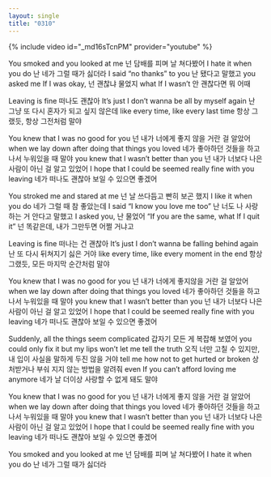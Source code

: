 ```yaml
---
layout: single
title: "0310"
---
```


{% include video id="_md16sTcnPM" provider="youtube" %}

You smoked and you looked at me
넌 담배를 피며 날 쳐다봤어
I hate it when you do
난 네가 그럴 때가 싫더라
I said “no thanks” to you
난 됐다고 말했고
you asked me If I was okay,
넌 괜찮냐 물었지
what If I wasn’t
안 괜찮다면 뭐 어때

Leaving is fine
떠나도 괜찮아
It’s just I don’t wanna be all by myself again
난 그냥 또 다시 혼자가 되고 싶지 않은데
like every time, like every last time
항상 그랬듯, 항상 그전처럼 말야

You knew that I was no good for you
넌 내가 너에게 좋지 않을 거란 걸 알았어
when we lay down after doing that things you loved
네가 좋아하던 것들을 하고나서 누워있을 때 말야
you knew that I wasn’t better than you
넌 내가 너보다 나은 사람이 아닌 걸 알고 있었어
I hope that I could be seemed really fine with you leaving
네가 떠나도 괜찮아 보일 수 있으면 좋겠어


You stroked me and stared at me
넌 날 쓰다듬고 빤히 보곤 했지
I like it when you do
네가 그럴 때 참 좋았는데
I said “I know you love me too”
난 너도 나 사랑하는 거 안다고 말했고
I asked you,
난 물었어
“If you are the same, what If I quit it”
넌 똑같은데, 내가 그만두면 어쩔 거냐고

Leaving is fine
떠나는 건 괜찮아
It’s just I don’t wanna be falling behind again
난 또 다시 뒤쳐지기 싫은 거야
like every time, like every moment in the end
항상 그랬듯, 모든 마지막 순간처럼 말야


You knew that I was no good for you
넌 내가 너에게 좋지않을 거란 걸 알았어
when we lay down after doing that things you loved
네가 좋아하던 것들을 하고나서 누워있을 때 말야
you knew that I wasn’t better than you
넌 내가 너보다 나은 사람이 아닌 걸 알고 있었어
I hope that I could be seemed really fine with you leaving
네가 떠나도 괜찮아 보일 수 있으면 좋겠어


Suddenly, all the things seem complicated
갑자기 모든 게 복잡해 보였어
you could only fix it but my lips won’t let me tell the truth
오직 너만 고칠 수 있지만, 내 입이 사실을 말하게 두진 않을 거야
tell me how not to get hurted or broken
상처받거나 부숴 지지 않는 방법을 알려줘
even If you can’t afford loving me anymore
네가 날 더이상 사랑할 수 없게 돼도 말야


You knew that I was no good for you
넌 내가 너에게 좋지 않을 거란 걸 알았어
when we lay down after doing that things you loved
네가 좋아하던 것들을 하고나서 누워있을 때 말야
you knew that I wasn’t better than you
넌 내가 너보다 나은 사람이 아닌 걸 알고 있었어
I hope that I could be seemed really fine with you leaving
네가 떠나도 괜찮아 보일 수 있으면 좋겠어

You smoked and you looked at me
넌 담배를 피며 날 쳐다봤어
I hate it when you do
난 네가 그럴 때가 싫더라
